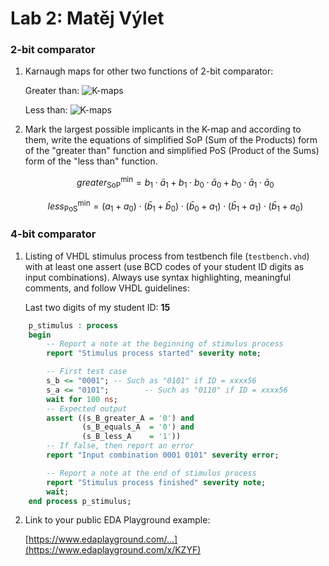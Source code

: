 # Lab 2: Matěj Výlet

### 2-bit comparator

1. Karnaugh maps for other two functions of 2-bit comparator:

   Greater than:
   ![K-maps](https://user-images.githubusercontent.com/124773189/220407055-eb5e2687-f83f-4e7a-9049-467c41bf1df2.png)

   

   Less than:
   ![K-maps](https://user-images.githubusercontent.com/124773189/220410732-6f622079-7c78-42a5-ad6d-8099c16686c1.png)

  

2. Mark the largest possible implicants in the K-map and according to them, write the equations of simplified SoP (Sum of the Products) form of the "greater than" function and simplified PoS (Product of the Sums) form of the "less than" function.

   $$greater_{\text{SoP}}^{\text{min}}= b_1 \cdot \bar{a}_1 + b_1 \cdot b_0 \cdot \bar{a}_0 + b_0 \cdot \bar{a}_1 \cdot \bar{a}_0 $$ 
   
   $$less_{\text{PoS}}^{\text{min}}= (a_1 + a_0) \cdot (\bar{b}_1 + \bar{b}_0) \cdot (\bar{b}_0 + a_1) \cdot (\bar{b}_1 + a_1) \cdot (\bar{b}_1 + a_0) $$ 

### 4-bit comparator

1. Listing of VHDL stimulus process from testbench file (`testbench.vhd`) with at least one assert (use BCD codes of your student ID digits as input combinations). Always use syntax highlighting, meaningful comments, and follow VHDL guidelines:

   Last two digits of my student ID: **15**

```vhdl
    p_stimulus : process
    begin
        -- Report a note at the beginning of stimulus process
        report "Stimulus process started" severity note;

        -- First test case
        s_b <= "0001"; -- Such as "0101" if ID = xxxx56
        s_a <= "0101";        -- Such as "0110" if ID = xxxx56
        wait for 100 ns;
        -- Expected output
        assert ((s_B_greater_A = '0') and
                (s_B_equals_A  = '0') and
                (s_B_less_A    = '1'))
        -- If false, then report an error
        report "Input combination 0001 0101" severity error;

        -- Report a note at the end of stimulus process
        report "Stimulus process finished" severity note;
        wait;
    end process p_stimulus;
```

2. Link to your public EDA Playground example:

   [https://www.edaplayground.com/...](https://www.edaplayground.com/x/KZYF)
